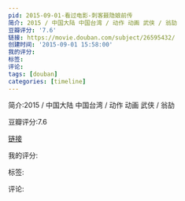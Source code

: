 ```yaml
---
pid: 2015-09-01-看过电影-刺客聂隐娘前传
简介: 2015 / 中国大陆 中国台湾 / 动作 动画 武侠 / 翁劼
豆瓣评分: '7.6'
链接: https://movie.douban.com/subject/26595432/
创建时间: '2015-09-01 15:58:00'
我的评分:
标签:
评论:
tags: [douban]
categories: [timeline]
---
```

简介:2015 / 中国大陆 中国台湾 / 动作 动画 武侠 / 翁劼

豆瓣评分:7.6

[链接](https://movie.douban.com/subject/26595432/)

我的评分:

标签:

评论:

